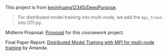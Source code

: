 This project is from [kexinhuang12345/DeepPurpose](https://github.com/kexinhuang12345/DeepPurpose).

> For distributed model training into multi-node, we add the `mpi_train` into DTI.py.

Midterm Proposal: [Proposal](https://drive.google.com/file/d/1DiFJuO3ZQl-2dqWUcoBkyxQ-LxCZ9mj4/view?usp=sharing) for this coursework project.

Final Paper Report: [Distributed Model Training with MPI for multi-node training](https://drive.google.com/file/d/1AoI7ifno8WEhKCrCoMWZ60yQOfR6pqHy/view?usp=sharing) by Amanda.
